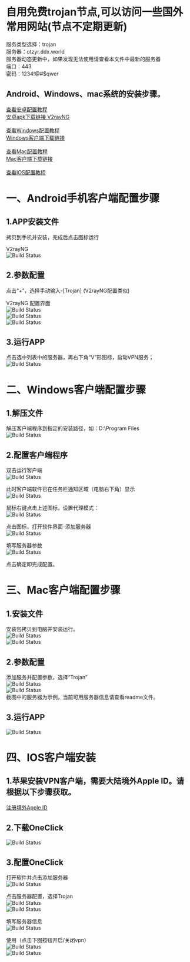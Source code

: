 # 自用免费trojan节点,可以访问一些国外常用网站(节点不定期更新)
服务类型选择：trojan<br>
服务器：otzyr.ddx.world <br>
服务器动态更新中，如果发现无法使用请查看本文件中最新的服务器<br>
端口：443<br>
密码：1234!@#$qwer<br>



## Android、Windows、mac系统的安装步骤。

[查看安卓配置教程](#一android手机客户端配置步骤)
<br>
[安卓apk下载链接 V2rayNG](https://github.com/davpeterabc/personal_softwares/raw/main/v2rayNG-v1.8.5.apk)
<br>
<br>
[查看Windows配置教程](#二windows客户端配置步骤)
<br>
[Windows客户端下载链接](https://github.com/davpeterabc/personal_softwares/raw/main/v2rayN-v4.32.zip)
<br>
<br>
[查看Mac配置教程](#三mac客户端配置步骤)
<br>
[Mac客户端下载链接](https://github.com/davpeterabc/personal_softwares/raw/main/Trojan-Qt5-v1.4.0.dmg)
<br>
<br>
[查看IOS配置教程](#四IOS客户端安装)
<br>

# 一、Android手机客户端配置步骤

## 1.APP安装文件
拷贝到手机并安装，完成后点击图标运行<br>

V2rayNG<BR>
<img src="img/Android/11.png" alt="Build Status"><br>

## 2.参数配置
点击“+”，选择手动输入-[Trojan] (V2rayNG配置类似)<br>

V2rayNG 配置界面<BR>
<img src="img/Android/20.png" alt="Build Status"><br>
<img src="img/Android/21.png" alt="Build Status"><br>
<img src="img/Android/22.png" alt="Build Status"><br>

## 3.运行APP
点击选中列表中的服务器，再右下角“V”形图标，启动VPN服务；<br>
<img src="img/Android/23.png" alt="Build Status"><br>


# 二、Windows客户端配置步骤

## 1.解压文件
解压客户端程序到指定的安装路径，如：D:\Program Files<br>
<img src="img/Windows/1.png" alt="Build Status"><br>


## 2.配置客户端程序

双击运行客户端<br>
<img src="img/Windows/2.png" alt="Build Status"><br>

此时客户端软件已在任务栏通知区域（电脑右下角）显示<br>
<img src="img/Windows/3.png" alt="Build Status"><br>

鼠标右键点击上述图标，设置代理模式：<br>
<img src="img/Windows/4.png" alt="Build Status"><br>

点击图标，打开软件界面-添加服务器<br>
<img src="img/Windows/5.png" alt="Build Status"><br>

填写服务器参数<br>
<img src="img/Windows/6.png" alt="Build Status"><br>

点击确定即完成配置。


# 三、Mac客户端配置步骤

## 1.安装文件
安装包拷贝到电脑并安装运行。<br>
<img src="img/Mac/1.png" alt="Build Status"><br>
<img src="img/Mac/2.png" alt="Build Status"><br>


## 2.参数配置
添加服务并配置参数，选择“Trojan”<br>
<img src="img/Mac/3.png" alt="Build Status"><br>
<img src="img/Mac/4.png" alt="Build Status"><br>
截图中的服务器为示例，当前可用服务器信息请查看readme文件。<br>

## 3.运行APP
<img src="img/Mac/5.png" alt="Build Status"><br>

# 四、IOS客户端安装
## 1.苹果安装VPN客户端，需要大陆境外Apple ID。请根据以下步骤获取。
[注册境外Apple ID](https://oneclick.earth/help/appleid.html)

## 2.下载OneClick
<img src="img/qrcode.png" alt="Build Status"><br>

## 3.配置OneClick

打开软件并点击添加服务器<br>
<img src="img/31.png" alt="Build Status"><br>

点击服务器配置，选择Trojan<br>
<img src="img/32.png" alt="Build Status"><br>
<img src="img/33.png" alt="Build Status"><br>

填写服务器信息<br>
<img src="img/34.png" alt="Build Status"><br>

使用（点击下图按钮开启/关闭vpn）<br>
<img src="img/35.png" alt="Build Status"><br>
<img src="img/36.png" alt="Build Status"><br>

